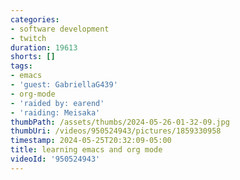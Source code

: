 ```yaml
---
categories:
- software development
- twitch
duration: 19613
shorts: []
tags:
- emacs
- 'guest: GabriellaG439'
- org-mode
- 'raided by: earend'
- 'raiding: Meisaka'
thumbPath: /assets/thumbs/2024-05-26-01-32-09.jpg
thumbUri: /videos/950524943/pictures/1859330958
timestamp: 2024-05-25T20:32:09-05:00
title: learning emacs and org mode
videoId: '950524943'
---
```

